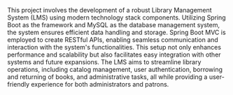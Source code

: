 This project involves the development of a robust Library Management System (LMS) using modern technology stack components. Utilizing Spring Boot as the framework and MySQL as the database management system, the system ensures efficient data handling and storage. Spring Boot MVC is employed to create RESTful APIs, enabling seamless communication and interaction with the system's functionalities. This setup not only enhances performance and scalability but also facilitates easy integration with other systems and future expansions. The LMS aims to streamline library operations, including catalog management, user authentication, borrowing and returning of books, and administrative tasks, all while providing a user-friendly experience for both administrators and patrons.

